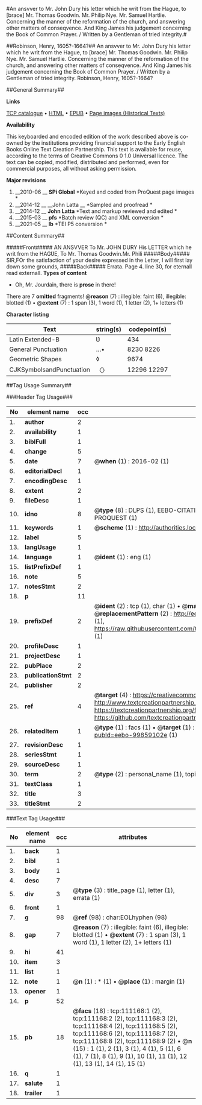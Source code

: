 #An ansvver to Mr. John Dury his letter which he writ from the Hague, to [brace] Mr. Thomas Goodwin. Mr. Philip Nye. Mr. Samuel Hartlie. Concerning the manner of the reformation of the church, and answering other matters of conseqvence. And King James his judgement concerning the Book of Common Prayer. / Written by a Gentleman of tried integrity.#

##Robinson, Henry, 1605?-1664?##
An ansvver to Mr. John Dury his letter which he writ from the Hague, to [brace] Mr. Thomas Goodwin. Mr. Philip Nye. Mr. Samuel Hartlie. Concerning the manner of the reformation of the church, and answering other matters of conseqvence. And King James his judgement concerning the Book of Common Prayer. / Written by a Gentleman of tried integrity.
Robinson, Henry, 1605?-1664?

##General Summary##

**Links**

[TCP catalogue](http://www.ota.ox.ac.uk/tcp/)  • 
[HTML](http://tei.it.ox.ac.uk/tcp/Texts-HTML/free/A91/A91872.html)  • 
[EPUB](http://tei.it.ox.ac.uk/tcp/Texts-EPUB/free/A91/A91872.epub) • 
[Page images (Historical Texts)](https://historicaltexts.jisc.ac.uk/eebo-99859102e)

**Availability**

This keyboarded and encoded edition of the work described above is co-owned by the
    institutions providing financial support to the Early English Books Online Text Creation
    Partnership. This text is available for reuse, according to the terms of  Creative Commons 0 1.0 Universal
    licence. The text can be copied, modified, distributed and performed, even for commercial
    purposes, all without asking permission.

**Major revisions**

1. __2010-06 __ __SPi Global__ *Keyed and coded from ProQuest page images *
1. __2014-12 __ __John Latta __ *Sampled and proofread *
1. __2014-12 __ __John Latta__ *Text and markup reviewed and edited *
1. __2015-03 __ __pfs__ *Batch review (QC) and XML conversion *
1. __2021-05 __ __lb__ *TEI P5 conversion *

##Content Summary##

#####Front#####
AN ANSVVER To Mr. JOHN DURY His LETTER which he writ from the HAGƲE, To
Mr. Thomas Goodwin.Mr. Phili
#####Body#####
SIR,FOr the satisfaction of your desire expressed in the Letter, I will first lay down some grounds,
#####Back#####
Errata. Page 4. line 30, for eternall read externall.
**Types of content**

  * Oh, Mr. Jourdain, there is **prose** in there!

There are 7 **omitted** fragments! 
 @__reason__ (7) : illegible: faint (6), illegible: blotted (1)  •  @__extent__ (7) : 1 span (3), 1 word (1), 1 letter (2), 1+ letters (1)

**Character listing**


|Text|string(s)|codepoint(s)|
|---|---|---|
|Latin Extended-B|Ʋ|434|
|General Punctuation|…•|8230 8226|
|Geometric Shapes|◊|9674|
|CJKSymbolsandPunctuation|〈〉|12296 12297|

##Tag Usage Summary##

###Header Tag Usage###

|No|element name|occ|attributes|
|---|---|---|---|
|1.|__author__|2||
|2.|__availability__|1||
|3.|__biblFull__|1||
|4.|__change__|5||
|5.|__date__|7| @__when__ (1) : 2016-02 (1)|
|6.|__editorialDecl__|1||
|7.|__encodingDesc__|1||
|8.|__extent__|2||
|9.|__fileDesc__|1||
|10.|__idno__|8| @__type__ (8) : DLPS (1), EEBO-CITATION (1), VID (1), EEBO-PROQUEST (1), STC (3), PROQUEST (1)|
|11.|__keywords__|1| @__scheme__ (1) : http://authorities.loc.gov/ (1)|
|12.|__label__|5||
|13.|__langUsage__|1||
|14.|__language__|1| @__ident__ (1) : eng (1)|
|15.|__listPrefixDef__|1||
|16.|__note__|5||
|17.|__notesStmt__|2||
|18.|__p__|11||
|19.|__prefixDef__|2| @__ident__ (2) : tcp (1), char (1)  •  @__matchPattern__ (2) : ([0-9\-]+):([0-9IVX]+) (1), (.+) (1)  •  @__replacementPattern__ (2) : http://eebo.chadwyck.com/downloadtiff?vid=$1&page=$2 (1), https://raw.githubusercontent.com/textcreationpartnership/Texts/master/tcpchars.xml#$1 (1)|
|20.|__profileDesc__|1||
|21.|__projectDesc__|1||
|22.|__pubPlace__|2||
|23.|__publicationStmt__|2||
|24.|__publisher__|2||
|25.|__ref__|4| @__target__ (4) : https://creativecommons.org/publicdomain/zero/1.0/ (1), http://www.textcreationpartnership.org/docs/. (1), https://textcreationpartnership.org/faq/#faq05 (1), https://github.com/textcreationpartnership (1)|
|26.|__relatedItem__|1| @__type__ (1) : facs (1)  •  @__target__ (1) : https://data.historicaltexts.jisc.ac.uk/view?pubId=eebo-99859102e (1)|
|27.|__revisionDesc__|1||
|28.|__seriesStmt__|1||
|29.|__sourceDesc__|1||
|30.|__term__|2| @__type__ (2) : personal_name (1), topical_term (1)|
|31.|__textClass__|1||
|32.|__title__|3||
|33.|__titleStmt__|2||


###Text Tag Usage###

|No|element name|occ|attributes|
|---|---|---|---|
|1.|__back__|1||
|2.|__bibl__|1||
|3.|__body__|1||
|4.|__desc__|7||
|5.|__div__|3| @__type__ (3) : title_page (1), letter (1), errata (1)|
|6.|__front__|1||
|7.|__g__|98| @__ref__ (98) : char:EOLhyphen (98)|
|8.|__gap__|7| @__reason__ (7) : illegible: faint (6), illegible: blotted (1)  •  @__extent__ (7) : 1 span (3), 1 word (1), 1 letter (2), 1+ letters (1)|
|9.|__hi__|41||
|10.|__item__|3||
|11.|__list__|1||
|12.|__note__|1| @__n__ (1) : * (1)  •  @__place__ (1) : margin (1)|
|13.|__opener__|1||
|14.|__p__|52||
|15.|__pb__|18| @__facs__ (18) : tcp:111168:1 (2), tcp:111168:2 (2), tcp:111168:3 (2), tcp:111168:4 (2), tcp:111168:5 (2), tcp:111168:6 (2), tcp:111168:7 (2), tcp:111168:8 (2), tcp:111168:9 (2)  •  @__n__ (15) : 1 (1), 2 (1), 3 (1), 4 (1), 5 (1), 6 (1), 7 (1), 8 (1), 9 (1), 10 (1), 11 (1), 12 (1), 13 (1), 14 (1), 15 (1)|
|16.|__q__|1||
|17.|__salute__|1||
|18.|__trailer__|1||
